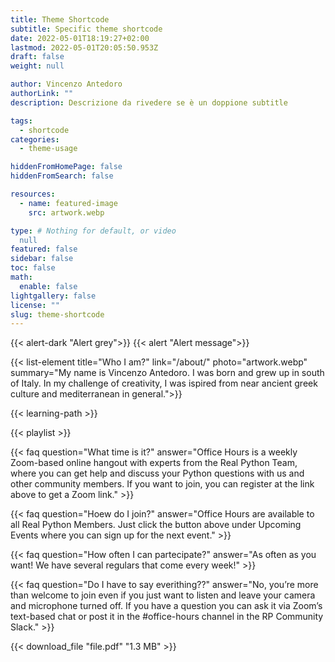 ```yaml
---
title: Theme Shortcode
subtitle: Specific theme shortcode
date: 2022-05-01T18:19:27+02:00
lastmod: 2022-05-01T20:05:50.953Z
draft: false
weight: null

author: Vincenzo Antedoro
authorLink: ""
description: Descrizione da rivedere se è un doppione subtitle

tags:
  - shortcode
categories:
  - theme-usage

hiddenFromHomePage: false
hiddenFromSearch: false

resources:
  - name: featured-image
    src: artwork.webp

type: # Nothing for default, or video 
  null
featured: false
sidebar: false
toc: false
math:
  enable: false
lightgallery: false
license: ""
slug: theme-shortcode
---
```


{{< alert-dark "Alert grey">}}
{{< alert "Alert message">}}

{{< list-element  title="Who I am?"  link="/about/" photo="artwork.webp" summary="My name is Vincenzo Antedoro. I was born and grew up in south of Italy. In my challenge of creativity, I was ispired from near ancient greek culture and mediterranean in general.">}}

{{< learning-path >}}

{{< playlist >}}

{{< faq question="What time is it?" answer="Office Hours is a weekly Zoom-based online hangout with experts from the Real Python Team, where you can get help and discuss your Python questions with us and other community members. If you want to join, you can register at the link above to get a Zoom link." >}}

{{< faq question="Hoew do I join?" answer="Office Hours are available to all Real Python Members. Just click the button above under Upcoming Events where you can sign up for the next event." >}}

{{< faq question="How often I can partecipate?" answer="As often as you want! We have several regulars that come every week!" >}}

{{< faq question="Do I have to say everithing??" answer="No, you’re more than welcome to join even if you just want to listen and leave your camera and microphone turned off. If you have a question you can ask it via Zoom’s text-based chat or post it in the #office-hours channel in the RP Community Slack." >}}

{{< download_file "file.pdf" "1.3 MB" >}}
